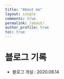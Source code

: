 ```yaml
---
title: "About me"
layout: single
comments: true
permalink: /about/
author_profile: true
toc: true
---
```


# 블로그 기록
* 블로그 개설 : 2020.08.14
